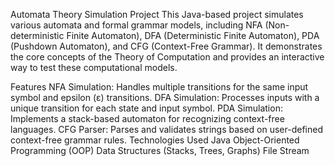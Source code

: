 Automata Theory Simulation Project
This Java-based project simulates various automata and formal grammar models, including NFA (Non-deterministic Finite Automaton), DFA (Deterministic Finite Automaton), PDA (Pushdown Automaton), and CFG (Context-Free Grammar). It demonstrates the core concepts of the Theory of Computation and provides an interactive way to test these computational models.

Features
NFA Simulation: Handles multiple transitions for the same input symbol and epsilon (ε) transitions.
DFA Simulation: Processes inputs with a unique transition for each state and input symbol.
PDA Simulation: Implements a stack-based automaton for recognizing context-free languages.
CFG Parser: Parses and validates strings based on user-defined context-free grammar rules.
Technologies Used
Java
Object-Oriented Programming (OOP)
Data Structures (Stacks, Trees, Graphs)
File Stream
